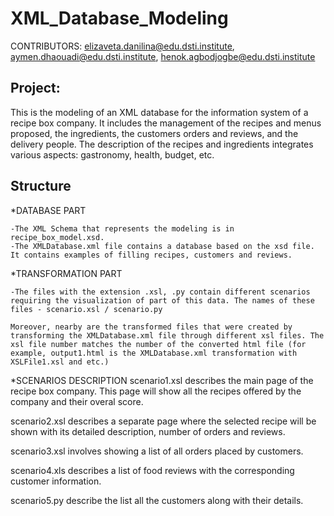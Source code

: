# XML_Database_Modeling

CONTRIBUTORS: elizaveta.danilina@edu.dsti.institute, aymen.dhaouadi@edu.dsti.institute, henok.agbodjogbe@edu.dsti.institute

Project:
-------
This is the modeling of an XML database for the information system of a recipe box company. It includes the management of the recipes and menus proposed, the ingredients, the customers orders and reviews, and the delivery people. The description of the recipes and ingredients integrates various aspects: gastronomy, health, budget, etc.

Structure
---------

*DATABASE PART

    -The XML Schema that represents the modeling is in recipe_box_model.xsd.
    -The XMLDatabase.xml file contains a database based on the xsd file. It contains examples of filling recipes, customers and reviews.

*TRANSFORMATION PART

    -The files with the extension .xsl, .py contain different scenarios requiring the visualization of part of this data. The names of these files - scenario.xsl / scenario.py

    Moreover, nearby are the transformed files that were created by transforming the XMLDatabase.xml file through different xsl files. The xsl file number matches the number of the converted html file (for example, output1.html is the XMLDatabase.xml transformation with XSLFile1.xsl and etc.)

*SCENARIOS DESCRIPTION
scenario1.xsl describes the main page of the recipe box company. This page will show all the recipes offered by the company and their overal score.

scenario2.xsl describes a separate page where the selected recipe will be shown with its detailed description, number of orders and reviews.

scenario3.xsl involves showing a list of all orders placed by customers.

scenario4.xls describes a list of food reviews with the corresponding customer information.

scenario5.py describe the list all the customers along with their details.
